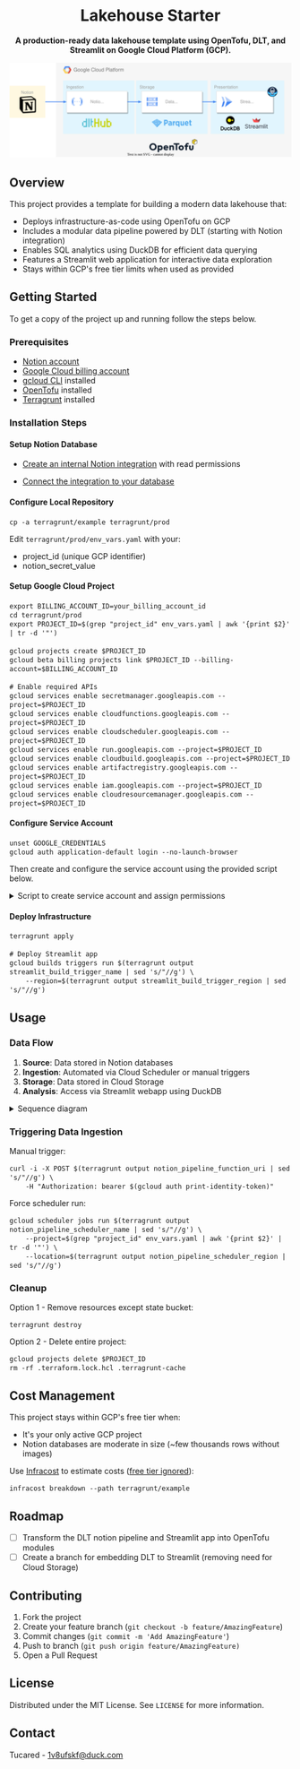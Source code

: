 <div align="center">
<h1 align="center">Lakehouse Starter</h1>

  <strong><p align="center">
    A production-ready data lakehouse template using OpenTofu, DLT, and Streamlit on Google Cloud Platform (GCP).</strong>
  </p>

  ![Lakehouse Architecture](lakehouse.svg)
</div>

## Overview

This project provides a template for building a modern data lakehouse that:

- Deploys infrastructure-as-code using OpenTofu on GCP
- Includes a modular data pipeline powered by DLT (starting with Notion integration)
- Enables SQL analytics using DuckDB for efficient data querying
- Features a Streamlit web application for interactive data exploration
- Stays within GCP's free tier limits when used as provided

<!-- GETTING STARTED -->
## Getting Started

To get a copy of the project up and running follow the steps below.

### Prerequisites

- [Notion account]
- [Google Cloud billing account]
- [gcloud CLI] installed
- [OpenTofu] installed
- [Terragrunt] installed

### Installation Steps

#### Setup Notion Database

- [Create an internal Notion integration] with read permissions

- [Connect the integration to your database]

#### Configure Local Repository

```shell
cp -a terragrunt/example terragrunt/prod
```

Edit `terragrunt/prod/env_vars.yaml` with your:

- project_id (unique GCP identifier)
- notion_secret_value

#### Setup Google Cloud Project

```shell
export BILLING_ACCOUNT_ID=your_billing_account_id
cd terragrunt/prod
export PROJECT_ID=$(grep "project_id" env_vars.yaml | awk '{print $2}' | tr -d '"')

gcloud projects create $PROJECT_ID
gcloud beta billing projects link $PROJECT_ID --billing-account=$BILLING_ACCOUNT_ID

# Enable required APIs
gcloud services enable secretmanager.googleapis.com --project=$PROJECT_ID
gcloud services enable cloudfunctions.googleapis.com --project=$PROJECT_ID
gcloud services enable cloudscheduler.googleapis.com --project=$PROJECT_ID
gcloud services enable run.googleapis.com --project=$PROJECT_ID
gcloud services enable cloudbuild.googleapis.com --project=$PROJECT_ID
gcloud services enable artifactregistry.googleapis.com --project=$PROJECT_ID
gcloud services enable iam.googleapis.com --project=$PROJECT_ID
gcloud services enable cloudresourcemanager.googleapis.com --project=$PROJECT_ID
```

#### Configure Service Account

```shell
unset GOOGLE_CREDENTIALS
gcloud auth application-default login --no-launch-browser
```

Then create and configure the service account using the provided script below.

<details><summary>Script to create service account and assign permissions</summary>

```shell
export PROJECT_ID=$(grep "project_id" env_vars.yaml | awk '{print $2}' | tr -d '"')
export TOFU_SERVICE_ACCOUNT=$(grep "sa_tofu" env_vars.yaml | awk '{print $2}' | tr -d '"')
export USER_ACCOUNT_ID=$(echo `gcloud config get core/account`)

gcloud iam service-accounts create $TOFU_SERVICE_ACCOUNT \
    --display-name "OpenTofu SA" \
    --description "Used when running OpenTofu commands" \
    --project $PROJECT_ID

gcloud projects add-iam-policy-binding $PROJECT_ID \
    --member "serviceAccount:$TOFU_SERVICE_ACCOUNT@$PROJECT_ID.iam.gserviceaccount.com" \
    --project $PROJECT_ID \
    --role "roles/editor"

gcloud projects add-iam-policy-binding $PROJECT_ID \
    --member "serviceAccount:$TOFU_SERVICE_ACCOUNT@$PROJECT_ID.iam.gserviceaccount.com" \
    --project $PROJECT_ID \
    --role "roles/secretmanager.admin"

gcloud projects add-iam-policy-binding $PROJECT_ID \
    --member "serviceAccount:$TOFU_SERVICE_ACCOUNT@$PROJECT_ID.iam.gserviceaccount.com" \
    --project $PROJECT_ID \
    --role "roles/bigquery.dataEditor"

gcloud projects add-iam-policy-binding $PROJECT_ID \
    --member "serviceAccount:$TOFU_SERVICE_ACCOUNT@$PROJECT_ID.iam.gserviceaccount.com" \
    --project $PROJECT_ID \
    --role "roles/iam.serviceAccountCreator"

gcloud projects add-iam-policy-binding $PROJECT_ID \
    --member "serviceAccount:$TOFU_SERVICE_ACCOUNT@$PROJECT_ID.iam.gserviceaccount.com" \
    --project $PROJECT_ID \
    --role "roles/resourcemanager.projectIamAdmin"

gcloud projects add-iam-policy-binding $PROJECT_ID \
    --member "serviceAccount:$TOFU_SERVICE_ACCOUNT@$PROJECT_ID.iam.gserviceaccount.com" \
    --project $PROJECT_ID \
    --role "roles/cloudfunctions.admin"

gcloud projects add-iam-policy-binding $PROJECT_ID \
    --member "serviceAccount:$TOFU_SERVICE_ACCOUNT@$PROJECT_ID.iam.gserviceaccount.com" \
    --project $PROJECT_ID \
    --role "roles/cloudscheduler.admin"

gcloud projects add-iam-policy-binding $PROJECT_ID \
    --member "serviceAccount:$TOFU_SERVICE_ACCOUNT@$PROJECT_ID.iam.gserviceaccount.com" \
    --project $PROJECT_ID \
    --role "roles/run.admin"

gcloud iam service-accounts add-iam-policy-binding \
    $TOFU_SERVICE_ACCOUNT@$PROJECT_ID.iam.gserviceaccount.com \
    --project $PROJECT_ID \
    --member "user:$USER_ACCOUNT_ID" \
    --role "roles/iam.serviceAccountTokenCreator"
```

</details>

#### Deploy Infrastructure

```shell
terragrunt apply

# Deploy Streamlit app
gcloud builds triggers run $(terragrunt output streamlit_build_trigger_name | sed 's/"//g') \
    --region=$(terragrunt output streamlit_build_trigger_region | sed 's/"//g')
```

## Usage

### Data Flow

1. **Source**: Data stored in Notion databases
2. **Ingestion**: Automated via Cloud Scheduler or manual triggers
3. **Storage**: Data stored in Cloud Storage
4. **Analysis**: Access via Streamlit webapp using DuckDB

<details><summary>Sequence diagram</summary>

```mermaid
sequenceDiagram
    actor U as User
    participant N as Notion
    box Google Cloud Platform
    participant CS as Cloud Scheduler
    participant CF as HTTP Cloud Function
    participant GCS as Cloud Storage
    participant CR as Cloud Run
    end

    U->>N: Logs in

    U->>N: Modifies or<br>several database
    opt
        U-)CF: Forces run
    end
    loop Hourly
        CS-)+CF: Triggers dlt pipeline
    end

    CF->>+N: Queries all pages in database
    N-->>-CF: Returns all pages
    CF->>-GCS: Stores data as parquet

    U->>+CR: Opens website and query data
    CR->>+GCS: Queries data<br>using DuckDB
    GCS--)-CR: Receives data
    CR-->>-U: Displays queried data
```

</details>

### Triggering Data Ingestion

Manual trigger:

```shell
curl -i -X POST $(terragrunt output notion_pipeline_function_uri | sed 's/"//g') \
    -H "Authorization: bearer $(gcloud auth print-identity-token)"
```

Force scheduler run:

```shell
gcloud scheduler jobs run $(terragrunt output notion_pipeline_scheduler_name | sed 's/"//g') \
    --project=$(grep "project_id" env_vars.yaml | awk '{print $2}' | tr -d '"') \
    --location=$(terragrunt output notion_pipeline_scheduler_region | sed 's/"//g')
```

### Cleanup

Option 1 - Remove resources except state bucket:

```shell
terragrunt destroy
```

Option 2 - Delete entire project:

```shell
gcloud projects delete $PROJECT_ID
rm -rf .terraform.lock.hcl .terragrunt-cache
```

## Cost Management

This project stays within GCP's free tier when:

- It's your only active GCP project
- Notion databases are moderate in size (~few thousands rows without images)

Use [Infracost] to estimate costs ([free tier ignored]):

```shell
infracost breakdown --path terragrunt/example
```

## Roadmap

- [ ] Transform the DLT notion pipeline and Streamlit app into OpenTofu modules
- [ ] Create a branch for embedding DLT to Streamlit (removing need for Cloud Storage)

## Contributing

1. Fork the project
2. Create your feature branch (`git checkout -b feature/AmazingFeature`)
3. Commit changes (`git commit -m 'Add AmazingFeature'`)
4. Push to branch (`git push origin feature/AmazingFeature)`
5. Open a Pull Request

## License

Distributed under the MIT License. See `LICENSE` for more information.

## Contact

Tucared - <1v8ufskf@duck.com>

<!-- MARKDOWN LINKS & IMAGES -->
<!-- https://www.markdownguide.org/basic-syntax/#reference-style-links -->
[Notion account]: https://www.notion.so/signup
[Google Cloud billing account]: https://cloud.google.com/billing/docs/how-to/create-billing-account
[gcloud CLI]: https://cloud.google.com/sdk/docs/install
[OpenTofu]: https://opentofu.org/docs/intro/install/
[Terragrunt]: https://terragrunt.gruntwork.io/docs/getting-started/install/

[Create an internal Notion integration]: https://developers.notion.com/docs/authorization#internal-integration-auth-flow-set-up
[Connect the integration to your database]: https://www.notion.so/help/add-and-manage-connections-with-the-api#add-connections-to-pages

[Infracost]: https://github.com/infracost/infracost/tree/master

[free tier ignored]: https://www.infracost.io/docs/supported_resources/google/
